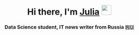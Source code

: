 <h1 align="center">Hi there, I'm <a href="https://github.com/julitays/DataAnalyst" target="_blank">Julia</a> 
<img src="https://github.com/blackcater/blackcater/raw/main/images/Hi.gif" height="32"/></h1>
<h3 align="center">Data Science student, IT news writer from Russia 🇷🇺</h3>
<!--


